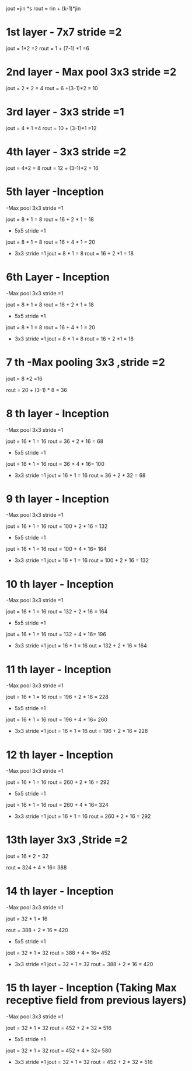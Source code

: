 jout  =jin *s 
rout = rin + (k-1)*jin

# 1st layer - 7x7 stride =2

jout = 1*2 =2
rout = 1 + (7-1) *1 =6

# 2nd layer - Max pool 3x3 stride =2

jout = 2 * 2 = 4
rout = 6 +(3-1)*2 = 10

# 3rd layer - 3x3 stride =1

jout = 4 * 1 =4
rout = 10 + (3-1)*1 =12

# 4th layer - 3x3 stride =2

jout = 4*2 = 8
rout = 12 + (3-1)*2 = 16 

# 5th layer -Inception

-Max pool 3x3 stride =1
 
 jout = 8 * 1 = 8
 rout = 16 + 2 * 1 = 18

- 5x5 stride =1

jout = 8 * 1 = 8
rout = 16 + 4 * 1 = 20

- 3x3 stride =1 
 jout = 8 * 1 = 8 
 rout = 16 + 2 *1 = 18  

# 6th Layer - Inception

-Max pool 3x3 stride =1
 
 jout = 8 * 1 = 8
 rout = 16 + 2 * 1 = 18

- 5x5 stride =1

jout = 8 * 1 = 8
rout = 16 + 4 * 1 = 20

- 3x3 stride =1 
 jout = 8 * 1 = 8 
 rout = 16 + 2 *1 = 18  

# 7 th -Max pooling 3x3 ,stride =2

jout = 8 *2 =16

rout = 20 + (3-1) * 8 = 36

# 8 th layer - Inception 

-Max pool 3x3 stride =1
 
 jout = 16 * 1 = 16
 rout = 36 + 2 * 16 = 68

- 5x5 stride =1

jout = 16 * 1 = 16
rout = 36 + 4 * 16= 100

- 3x3 stride =1 
 jout = 16 * 1 = 16 
 rout = 36 + 2 * 32 = 68  


# 9 th layer - Inception 

-Max pool 3x3 stride =1
 
 jout = 16 * 1 = 16
 rout = 100 + 2 * 16 = 132

- 5x5 stride =1

jout = 16 * 1 = 16
rout = 100 + 4 * 16= 164

- 3x3 stride =1 
 jout = 16 * 1 = 16 
 rout = 100 + 2 * 16 = 132
 
 # 10 th layer - Inception 


-Max pool 3x3 stride =1
 
 jout = 16 * 1 = 16
 rout = 132 + 2 * 16 = 164

- 5x5 stride =1

jout = 16 * 1 = 16
rout = 132 + 4 * 16= 196

- 3x3 stride =1 
 jout = 16 * 1 = 16 
 out = 132 + 2 * 16 = 164
 
 # 11 th layer - Inception 

-Max pool 3x3 stride =1
 
 jout = 16 * 1 = 16
 rout = 196 + 2 * 16 = 228

- 5x5 stride =1

jout = 16 * 1 = 16
rout = 196 + 4 * 16= 260

- 3x3 stride =1 
 jout = 16 * 1 = 16 
 out = 196 + 2 * 16 = 228
 
 # 12 th layer - Inception 

-Max pool 3x3 stride =1
 
 jout = 16 * 1 = 16
 rout = 260 + 2 * 16 = 292

- 5x5 stride =1

jout = 16 * 1 = 16
rout = 260 + 4 * 16= 324

- 3x3 stride =1 
  jout = 16 * 1 = 16
 rout = 260 + 2 * 16 = 292
 
# 13th layer 3x3 ,Stride =2

jout = 16 * 2 = 32

rout = 324 + 4 * 16= 388

# 14 th layer - Inception 

-Max pool 3x3 stride =1
 
 jout = 32 * 1 = 16
 
 rout = 388 + 2 * 16 = 420

- 5x5 stride =1

jout = 32 * 1 = 32
rout = 388 + 4 * 16= 452

- 3x3 stride =1 
  jout = 32 * 1 = 32
 rout = 388 + 2 * 16 = 420
 
 # 15 th layer - Inception  (Taking Max receptive field from previous layers)

-Max pool 3x3 stride =1
 
 jout = 32 * 1 = 32
 rout = 452 + 2 * 32 = 516

- 5x5 stride =1

jout = 32 * 1 = 32
rout = 452 + 4 * 32= 580

- 3x3 stride =1 
  jout = 32 * 1 = 32
 rout = 452 + 2 * 32 = 516
 
 
